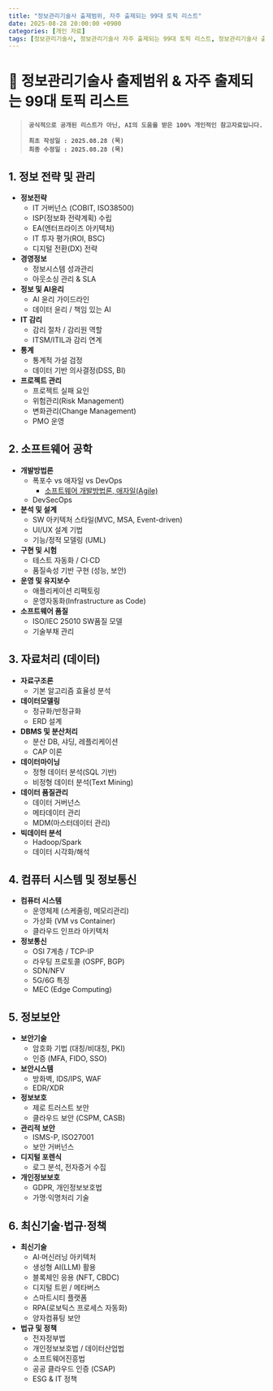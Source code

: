 ```yaml
---
title: "정보관리기술사 출제범위, 자주 출제되는 99대 토픽 리스트"
date: 2025-08-28 20:00:00 +0900
categories: [개인 자료]
tags: [정보관리기술사, 정보관리기술사 자주 출제되는 99대 토픽 리스트, 정보관리기술사 출제범위]
---
```


# 📘 정보관리기술사 출제범위 & 자주 출제되는 99대 토픽 리스트 
> **`공식적으로 공개된 리스트가 아닌, AI의 도움을 받은 100% 개인적인 참고자료입니다.`**
> 
> **`최초 작성일 : 2025.08.28 (목)`**<br>
> **`최종 수정일 : 2025.08.28 (목)`**


## 1. 정보 전략 및 관리
- **정보전략**
    - IT 거버넌스 (COBIT, ISO38500)
    - ISP(정보화 전략계획) 수립
    - EA(엔터프라이즈 아키텍처)
    - IT 투자 평가(ROI, BSC)
    - 디지털 전환(DX) 전략
- **경영정보**
    - 정보시스템 성과관리
    - 아웃소싱 관리 & SLA
- **정보 및 AI윤리**
    - AI 윤리 가이드라인
    - 데이터 윤리 / 책임 있는 AI
- **IT 감리**
    - 감리 절차 / 감리원 역할
    - ITSM/ITIL과 감리 연계
- **통계**
    - 통계적 가설 검정
    - 데이터 기반 의사결정(DSS, BI)
- **프로젝트 관리**
    - 프로젝트 실패 요인
    - 위험관리(Risk Management)
    - 변화관리(Change Management)
    - PMO 운영

## 2. 소프트웨어 공학
- **개발방법론**
    - 폭포수 vs 애자일 vs DevOps
        - [소프트웨어 개발방법론, 애자일(Agile)](https://anhyoin97.github.io/posts/software-agile/)
    - DevSecOps
- **분석 및 설계**
    - SW 아키텍처 스타일(MVC, MSA, Event-driven)
    - UI/UX 설계 기법
    - 기능/정적 모델링 (UML)
- **구현 및 시험**
    - 테스트 자동화 / CI·CD
    - 품질속성 기반 구현 (성능, 보안)
- **운영 및 유지보수**
    - 애플리케이션 리팩토링
    - 운영자동화(Infrastructure as Code)
- **소프트웨어 품질**
    - ISO/IEC 25010 SW품질 모델
    - 기술부채 관리

## 3. 자료처리 (데이터)
- **자료구조론**
    - 기본 알고리즘 효율성 분석
- **데이터모델링**
    - 정규화/반정규화
    - ERD 설계
- **DBMS 및 분산처리**
    - 분산 DB, 샤딩, 레플리케이션
    - CAP 이론
- **데이터마이닝**
    - 정형 데이터 분석(SQL 기반)
    - 비정형 데이터 분석(Text Mining)
- **데이터 품질관리**
    - 데이터 거버넌스
    - 메타데이터 관리
    - MDM(마스터데이터 관리)
- **빅데이터 분석**
    - Hadoop/Spark
    - 데이터 시각화/해석

## 4. 컴퓨터 시스템 및 정보통신
- **컴퓨터 시스템**
    - 운영체제 (스케줄링, 메모리관리)
    - 가상화 (VM vs Container)
    - 클라우드 인프라 아키텍처
- **정보통신**
    - OSI 7계층 / TCP-IP
    - 라우팅 프로토콜 (OSPF, BGP)
    - SDN/NFV
    - 5G/6G 특징
    - MEC (Edge Computing)

## 5. 정보보안
- **보안기술**
    - 암호화 기법 (대칭/비대칭, PKI)
    - 인증 (MFA, FIDO, SSO)
- **보안시스템**
    - 방화벽, IDS/IPS, WAF
    - EDR/XDR
- **정보보호**
    - 제로 트러스트 보안
    - 클라우드 보안 (CSPM, CASB)
- **관리적 보안**
    - ISMS-P, ISO27001
    - 보안 거버넌스
- **디지털 포렌식**
    - 로그 분석, 전자증거 수집
- **개인정보보호**
    - GDPR, 개인정보보호법
    - 가명·익명처리 기술

## 6. 최신기술·법규·정책
- **최신기술**
    - AI·머신러닝 아키텍처
    - 생성형 AI(LLM) 활용
    - 블록체인 응용 (NFT, CBDC)
    - 디지털 트윈 / 메타버스
    - 스마트시티 플랫폼
    - RPA(로보틱스 프로세스 자동화)
    - 양자컴퓨팅 보안
- **법규 및 정책**
    - 전자정부법
    - 개인정보보호법 / 데이터산업법
    - 소프트웨어진흥법
    - 공공 클라우드 인증 (CSAP)
    - ESG & IT 정책